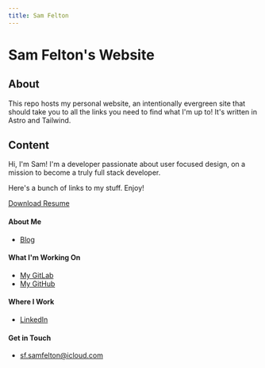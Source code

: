 ```yaml
---
title: Sam Felton
---
```


# Sam Felton's Website

## About

This repo hosts my personal website, an intentionally evergreen site that should take you to all the links you need to find what I'm up to! It's written in Astro and Tailwind.

## Content

Hi, I'm Sam! I'm a developer passionate about user focused design, on a mission to become a truly full stack developer.

Here's a bunch of links to my stuff. Enjoy!

[Download Resume](/felton-samuel-cv.pdf)

#### About Me

- [Blog](https://about.samfelton.com)

#### What I'm Working On

- [My GitLab](https://gitlab.samfelton.com/me)
- [My GitHub](https://github.com/samfeltip)

#### Where I Work

- [LinkedIn](https://www.linkedin.com/in/samfelton/)

#### Get in Touch

- [sf.samfelton@icloud.com](mailto:sf.samfelton@icloud.com)
